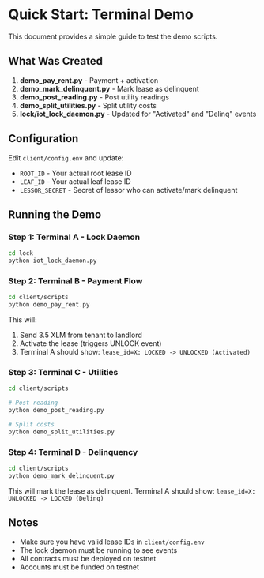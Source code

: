 # Quick Start: Terminal Demo

This document provides a simple guide to test the demo scripts.

## What Was Created

1. **demo_pay_rent.py** - Payment + activation
2. **demo_mark_delinquent.py** - Mark lease as delinquent  
3. **demo_post_reading.py** - Post utility readings
4. **demo_split_utilities.py** - Split utility costs
5. **lock/iot_lock_daemon.py** - Updated for "Activated" and "Delinq" events

## Configuration

Edit `client/config.env` and update:
- `ROOT_ID` - Your actual root lease ID
- `LEAF_ID` - Your actual leaf lease ID  
- `LESSOR_SECRET` - Secret of lessor who can activate/mark delinquent

## Running the Demo

### Step 1: Terminal A - Lock Daemon

```bash
cd lock
python iot_lock_daemon.py
```

### Step 2: Terminal B - Payment Flow

```bash
cd client/scripts
python demo_pay_rent.py
```

This will:
1. Send 3.5 XLM from tenant to landlord
2. Activate the lease (triggers UNLOCK event)
3. Terminal A should show: `lease_id=X: LOCKED -> UNLOCKED (Activated)`

### Step 3: Terminal C - Utilities

```bash
cd client/scripts

# Post reading
python demo_post_reading.py

# Split costs
python demo_split_utilities.py
```

### Step 4: Terminal D - Delinquency

```bash
cd client/scripts
python demo_mark_delinquent.py
```

This will mark the lease as delinquent.
Terminal A should show: `lease_id=X: UNLOCKED -> LOCKED (Delinq)`

## Notes

- Make sure you have valid lease IDs in `client/config.env`
- The lock daemon must be running to see events
- All contracts must be deployed on testnet
- Accounts must be funded on testnet

